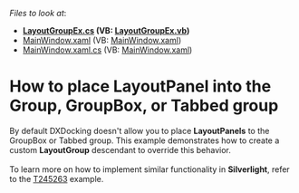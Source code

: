 <!-- default file list -->
*Files to look at*:

* **[LayoutGroupEx.cs](./CS/LayoutGroupEx.cs) (VB: [LayoutGroupEx.vb](./VB/LayoutGroupEx.vb))**
* [MainWindow.xaml](./CS/MainWindow.xaml) (VB: [MainWindow.xaml](./VB/MainWindow.xaml))
* [MainWindow.xaml.cs](./CS/MainWindow.xaml.cs) (VB: [MainWindow.xaml](./VB/MainWindow.xaml))
<!-- default file list end -->
# How to place LayoutPanel into the Group, GroupBox, or Tabbed group


<p>By default DXDocking doesn't allow you to place <strong>LayoutPanels</strong> to the GroupBox or Tabbed group. This example demonstrates how to create a custom <strong>LayoutGroup</strong> descendant to override this behavior.<br /><br />To learn more on how to implement similar functionality in <strong>Silverlight</strong>, refer to the <a href="https://www.devexpress.com/Support/Center/p/T245263">T245263</a> example.</p>

<br/>


